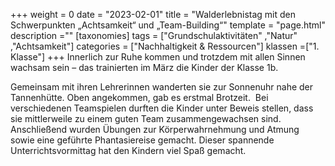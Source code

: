 +++
weight = 0
date = "2023-02-01"
title = "Walderlebnistag mit den Schwerpunkten „Achtsamkeit“ und „Team-Building“"
template = "page.html"
description =""
[taxonomies]
tags = ["Grundschulaktivitäten" ,"Natur" ,"Achtsamkeit"]
categories = ["Nachhaltigkeit & Ressourcen"]
klassen =["1. Klasse"]
+++
Innerlich zur Ruhe kommen und trotzdem mit allen Sinnen wachsam sein – das trainierten im März die Kinder der Klasse 1b.

<!-- more -->

Gemeinsam mit ihren Lehrerinnen wanderten sie zur Sonnenuhr nahe der Tannenhütte. Oben angekommen, gab es erstmal Brotzeit.  Bei verschiedenen Teamspielen durften die Kinder unter Beweis stellen, dass sie mittlerweile zu einem guten Team zusammengewachsen sind. Anschließend wurden Übungen zur Körperwahrnehmung und Atmung sowie eine geführte Phantasiereise gemacht. Dieser spannende Unterrichtsvormittag hat den Kindern viel Spaß gemacht.